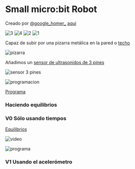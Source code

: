 # Small micro:bit Robot

Creado por [@google_homer_](https://twitter.com/google_homer_) [aquí](https://twitter.com/google_homer_/status/1178613025651089409)

![3](https://pbs.twimg.com/media/EFtGSH7U4AAQ_p0?format=jpg)
![4](https://pbs.twimg.com/media/EFtGSIAUYAEYRKM?format=jpg)
![2](https://pbs.twimg.com/media/EFtGSH8U0AEQXpm?format=jpg)
![1](https://pbs.twimg.com/media/EFtGSH6UEAEw-_H?format=jpg)

Capaz de subir por una pizarra metálica en la pared o [techo](https://twitter.com/google_homer_/status/1178256467272466432)

![pizarra](https://pbs.twimg.com/media/EFnKBWtU4AIGRUK?format=jpg&name=4096x4096)

Añadimos un [sensor de ultrasonidos de 3 pines](https://www.elecfreaks.com/estore/sonar-bit-for-micro-bit-ultrasonic-sensor-distance-measuring-3v-5v.html)

![sensor 3 pines](https://i.imgur.com/fvYx5lR.jpg)

![programacion](https://www.elecfreaks.com/estore/media/wysiwyg/QQ_20190226134336.png)

[Programa](https://makecode.microbit.org/_RW0VecFL0dJw)

### Haciendo equilibrios

### V0 Sólo usando tiempos
[Equilibrios](https://twitter.com/google_homer_/status/1178930713921376258)

![video](https://twitter.com/i/status/1178930713921376258)

![programa](https://pbs.twimg.com/media/EFxnnitU4AABJvD?format=png&name=small)

### V1 Usando el acelerómetro
